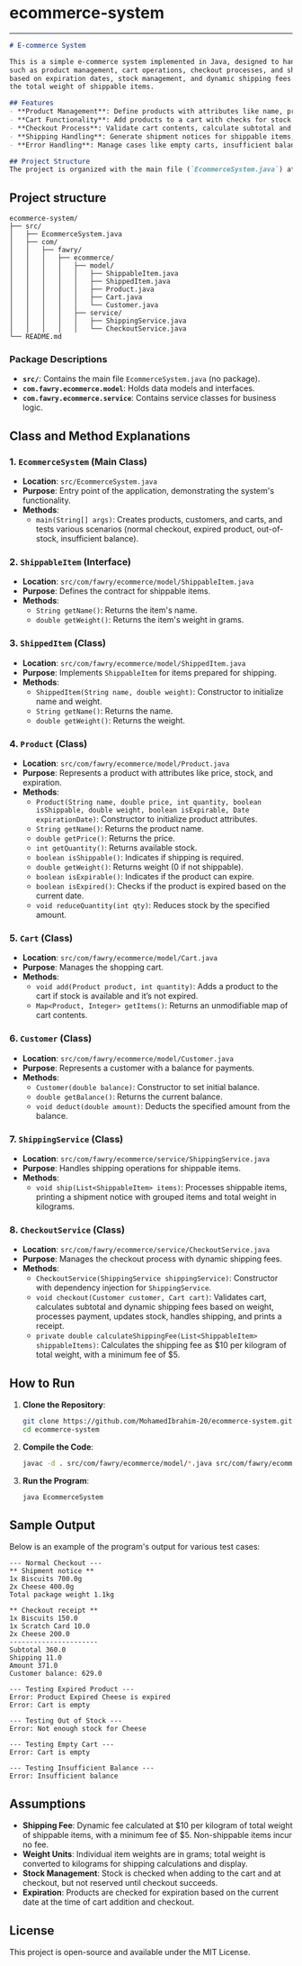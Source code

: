 # ecommerce-system

---

```markdown
# E-commerce System

This is a simple e-commerce system implemented in Java, designed to handle basic online shopping functionalities
such as product management, cart operations, checkout processes, and shipping. The system includes product expirability
based on expiration dates, stock management, and dynamic shipping fees calculated based on
the total weight of shippable items.

## Features
- **Product Management**: Define products with attributes like name, price, quantity, shippability, weight, and expiration date.
- **Cart Functionality**: Add products to a cart with checks for stock availability and expiration.
- **Checkout Process**: Validate cart contents, calculate subtotal and dynamic shipping fees, process payments, update stock, and handle shipping.
- **Shipping Handling**: Generate shipment notices for shippable items, calculating total weight and grouping items by name.
- **Error Handling**: Manage cases like empty carts, insufficient balance, out-of-stock products, and expired items.

## Project Structure
The project is organized with the main file (`EcommerceSystem.java`) at the root of the `src` directory, and other classes in packages for modularity:
```

## Project structure
```
ecommerce-system/
├── src/
│   ├── EcommerceSystem.java
│   ├── com/
│   │   ├── fawry/
│   │   │   ├── ecommerce/
│   │   │   │   ├── model/
│   │   │   │   │   ├── ShippableItem.java
│   │   │   │   │   ├── ShippedItem.java
│   │   │   │   │   ├── Product.java
│   │   │   │   │   ├── Cart.java
│   │   │   │   │   └── Customer.java
│   │   │   │   ├── service/
│   │   │   │   │   ├── ShippingService.java
│   │   │   │   │   └── CheckoutService.java
└── README.md
```

### Package Descriptions
- **`src/`**: Contains the main file `EcommerceSystem.java` (no package).
- **`com.fawry.ecommerce.model`**: Holds data models and interfaces.
- **`com.fawry.ecommerce.service`**: Contains service classes for business logic.

## Class and Method Explanations

### 1. `EcommerceSystem` (Main Class)
- **Location**: `src/EcommerceSystem.java`
- **Purpose**: Entry point of the application, demonstrating the system's functionality.
- **Methods**:
  - `main(String[] args)`: Creates products, customers, and carts, and tests various scenarios (normal checkout, expired product, out-of-stock, insufficient balance).

### 2. `ShippableItem` (Interface)
- **Location**: `src/com/fawry/ecommerce/model/ShippableItem.java`
- **Purpose**: Defines the contract for shippable items.
- **Methods**:
  - `String getName()`: Returns the item's name.
  - `double getWeight()`: Returns the item's weight in grams.

### 3. `ShippedItem` (Class)
- **Location**: `src/com/fawry/ecommerce/model/ShippedItem.java`
- **Purpose**: Implements `ShippableItem` for items prepared for shipping.
- **Methods**:
  - `ShippedItem(String name, double weight)`: Constructor to initialize name and weight.
  - `String getName()`: Returns the name.
  - `double getWeight()`: Returns the weight.

### 4. `Product` (Class)
- **Location**: `src/com/fawry/ecommerce/model/Product.java`
- **Purpose**: Represents a product with attributes like price, stock, and expiration.
- **Methods**:
  - `Product(String name, double price, int quantity, boolean isShippable, double weight, boolean isExpirable, Date expirationDate)`: Constructor to initialize product attributes.
  - `String getName()`: Returns the product name.
  - `double getPrice()`: Returns the price.
  - `int getQuantity()`: Returns available stock.
  - `boolean isShippable()`: Indicates if shipping is required.
  - `double getWeight()`: Returns weight (0 if not shippable).
  - `boolean isExpirable()`: Indicates if the product can expire.
  - `boolean isExpired()`: Checks if the product is expired based on the current date.
  - `void reduceQuantity(int qty)`: Reduces stock by the specified amount.

### 5. `Cart` (Class)
- **Location**: `src/com/fawry/ecommerce/model/Cart.java`
- **Purpose**: Manages the shopping cart.
- **Methods**:
  - `void add(Product product, int quantity)`: Adds a product to the cart if stock is available and it’s not expired.
  - `Map<Product, Integer> getItems()`: Returns an unmodifiable map of cart contents.

### 6. `Customer` (Class)
- **Location**: `src/com/fawry/ecommerce/model/Customer.java`
- **Purpose**: Represents a customer with a balance for payments.
- **Methods**:
  - `Customer(double balance)`: Constructor to set initial balance.
  - `double getBalance()`: Returns the current balance.
  - `void deduct(double amount)`: Deducts the specified amount from the balance.

### 7. `ShippingService` (Class)
- **Location**: `src/com/fawry/ecommerce/service/ShippingService.java`
- **Purpose**: Handles shipping operations for shippable items.
- **Methods**:
  - `void ship(List<ShippableItem> items)`: Processes shippable items, printing a shipment notice with grouped items and total weight in kilograms.

### 8. `CheckoutService` (Class)
- **Location**: `src/com/fawry/ecommerce/service/CheckoutService.java`
- **Purpose**: Manages the checkout process with dynamic shipping fees.
- **Methods**:
  - `CheckoutService(ShippingService shippingService)`: Constructor with dependency injection for `ShippingService`.
  - `void checkout(Customer customer, Cart cart)`: Validates cart, calculates subtotal and dynamic shipping fees based on weight, processes payment, updates stock, handles shipping, and prints a receipt.
  - `private double calculateShippingFee(List<ShippableItem> shippableItems)`: Calculates the shipping fee as $10 per kilogram of total weight, with a minimum fee of $5.

## How to Run
1. **Clone the Repository**:
   ```bash
   git clone https://github.com/MohamedIbrahim-20/ecommerce-system.git
   cd ecommerce-system
   
   ```
2. **Compile the Code**:
   ```bash
   javac -d . src/com/fawry/ecommerce/model/*.java src/com/fawry/ecommerce/service/*.java src/EcommerceSystem.java
   
   ```
3. **Run the Program**:
   ```bash
   java EcommerceSystem
   
   ```
## Sample Output
Below is an example of the program's output for various test cases:
```
--- Normal Checkout ---
** Shipment notice **
1x Biscuits 700.0g
2x Cheese 400.0g
Total package weight 1.1kg

** Checkout receipt **
1x Biscuits 150.0
1x Scratch Card 10.0
2x Cheese 200.0
----------------------
Subtotal 360.0
Shipping 11.0
Amount 371.0
Customer balance: 629.0

--- Testing Expired Product ---
Error: Product Expired Cheese is expired
Error: Cart is empty

--- Testing Out of Stock ---
Error: Not enough stock for Cheese

--- Testing Empty Cart ---
Error: Cart is empty

--- Testing Insufficient Balance ---
Error: Insufficient balance
```

## Assumptions
- **Shipping Fee**: Dynamic fee calculated at $10 per kilogram of total weight of shippable items, with a minimum fee of $5. Non-shippable items incur no fee.
- **Weight Units**: Individual item weights are in grams; total weight is converted to kilograms for shipping calculations and display.
- **Stock Management**: Stock is checked when adding to the cart and at checkout, but not reserved until checkout succeeds.
- **Expiration**: Products are checked for expiration based on the current date at the time of cart addition and checkout.

## License
This project is open-source and available under the MIT License.


